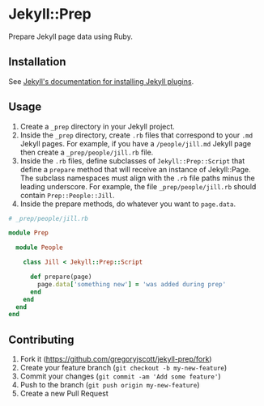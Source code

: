 # Jekyll::Prep

Prepare Jekyll page data using Ruby.

## Installation

See [Jekyll's documentation for installing Jekyll plugins](http://jekyllrb.com/docs/plugins/#installing-a-plugin).

## Usage

1. Create a `_prep` directory in your Jekyll project.
2. Inside the `_prep` directory, create `.rb` files that correspond to your `.md` Jekyll pages. For example, if you have a `/people/jill.md` Jekyll page then create a `_prep/people/jill.rb` file.
3. Inside the `.rb` files, define subclasses of `Jekyll::Prep::Script` that define a `prepare` method that will receive an instance of Jekyll::Page. The subclass namespaces must align with the `.rb` file paths minus the leading underscore. For example, the file `_prep/people/jill.rb` should contain `Prep::People::Jill`.
4. Inside the prepare methods, do whatever you want to `page.data`.

```ruby
# _prep/people/jill.rb

module Prep

  module People

    class Jill < Jekyll::Prep::Script

      def prepare(page)
        page.data['something new'] = 'was added during prep'
      end
    end
  end
end
```

## Contributing

1. Fork it (https://github.com/gregoryjscott/jekyll-prep/fork)
2. Create your feature branch (`git checkout -b my-new-feature`)
3. Commit your changes (`git commit -am 'Add some feature'`)
4. Push to the branch (`git push origin my-new-feature`)
5. Create a new Pull Request
